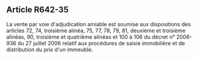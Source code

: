 Article R642-35
----
La vente par voie d'adjudication amiable est soumise aux dispositions des
articles 72, 74, troisième alinéa, 75, 77, 78, 79, 81, deuxième et troisième
alinéas, 90, troisième et quatrième alinéas et 100 à 106 du décret n° 2006-936
du 27 juillet 2006 relatif aux procédures de saisie immobilière et de
distribution du prix d'un immeuble.
